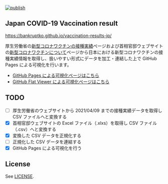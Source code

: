 [![publish](https://github.com/bankruptko/vaccination-results-jp/actions/workflows/publish.yml/badge.svg?branch=master)](https://github.com/bankruptko/vaccination-results-jp/actions/workflows/publish.yml)
## Japan COVID-19 Vaccination result

https://bankruptko.github.io/vaccination-results-jp/

厚生労働省の[新型コロナワクチンの接種実績](https://www.mhlw.go.jp/stf/seisakunitsuite/bunya/vaccine_sesshujisseki.html)ページおよび首相官邸ウェブサイトの[新型コロナワクチンについて](https://www.kantei.go.jp/jp/headline/kansensho/vaccine.html)ページから日本における新型コロナワクチンの接種実績情報を取得し、扱いやすい形式にデータを加工・連結した上で GitHub Pages による可視化を行います。

- [GitHub Pages による可視化ページはこちら](https://bankruptko.github.io/vaccination-results-jp/)
- [GitHub Flat Viewer による可視化ページはこちら](https://flatgithub.com/bankruptko/vaccination-results-jp?filename=data%2Fdata.csv)

## TODO

- [ ] 厚生労働省のウェブサイトから 2021/04/09 までの接種実績データを取得し CSV ファイルへと変換する
- [x] 首相官邸ウェブサイトの Excel ファイル（.xlxs）を取得し CSV ファイル（.csv）へと変換する
- [x] 変換した CSV データを正規化する
- [ ] 正規化した CSV データを連結する
- [x] GitHub Pages による可視化を行う

## License

See [LICENSE](https://github.com/bankruptko/vaccination-results-jp/blob/master/LICENSE).